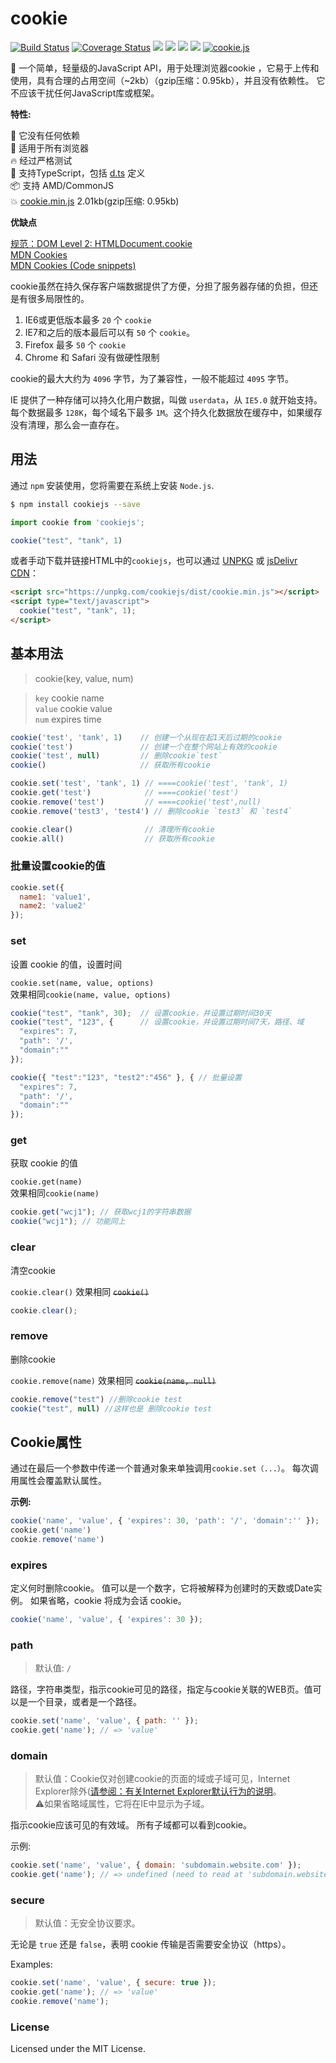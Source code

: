 # cookie

[![Build Status](https://travis-ci.org/jaywcjlove/cookie.js.svg?branch=master)](https://travis-ci.org/jaywcjlove/cookie.js) [![Coverage Status](https://coveralls.io/repos/github/jaywcjlove/cookie.js/badge.svg?branch=master)](https://coveralls.io/github/jaywcjlove/cookie.js?branch=master) [![](https://img.shields.io/github/issues/jaywcjlove/cookie.js.svg)](https://github.com/jaywcjlove/cookie.js/issues) [![](https://img.shields.io/github/forks/jaywcjlove/cookie.js.svg)](https://github.com/jaywcjlove/cookie.js/network) [![](https://img.shields.io/github/stars/jaywcjlove/cookie.js.svg)](https://github.com/jaywcjlove/cookie.js/stargazers) [![](https://img.shields.io/github/release/jaywcjlove/cookie.js.svg)](https://github.com/jaywcjlove/cookie.js/releases) [![cookie.js](https://jaywcjlove.github.io/sb/lang/english.svg)](./README.md)


:cookie: 一个简单，轻量级的JavaScript API，用于处理浏览器cookie
，它易于上传和使用，具有合理的占用空间（~2kb）（gzip压缩：0.95kb），并且没有依赖性。 它不应该干扰任何JavaScript库或框架。

**特性:**

🚀 它没有任何依赖  
🌱 适用于所有浏览器  
🔥 经过严格测试   
🍁 支持TypeScript，包括 [d.ts](index.d.ts) 定义  
📦 支持 AMD/CommonJS  
💥 [cookie.min.js](dist/cookie.min.js) 2.01kb(gzip压缩: 0.95kb)  

**优缺点**

[规范：DOM Level 2: HTMLDocument.cookie](https://www.w3.org/TR/DOM-Level-2-HTML/html.html#ID-8747038)  
[MDN Cookies](https://developer.mozilla.org/en-US/docs/Web/HTTP/Cookies)  
[MDN Cookies (Code snippets)](https://developer.mozilla.org/en-US/Add-ons/Code_snippets/Cookies)  

cookie虽然在持久保存客户端数据提供了方便，分担了服务器存储的负担，但还是有很多局限性的。 

1. IE6或更低版本最多 `20` 个 `cookie`  
2. IE7和之后的版本最后可以有 `50` 个 `cookie`。  
3. Firefox 最多 `50` 个 `cookie`  
4. Chrome 和 Safari 没有做硬性限制  

cookie的最大大约为 `4096` 字节，为了兼容性，一般不能超过 `4095` 字节。

IE 提供了一种存储可以持久化用户数据，叫做 `userdata`，从 `IE5.0` 就开始支持。每个数据最多 `128K`，每个域名下最多 `1M`。这个持久化数据放在缓存中，如果缓存没有清理，那么会一直存在。

## 用法

通过 `npm` 安装使用，您将需要在系统上安装 `Node.js`.

```bash
$ npm install cookiejs --save
```

```js
import cookie from 'cookiejs';

cookie("test", "tank", 1)
```
或者手动下载并链接HTML中的`cookiejs`，也可以通过 [UNPKG](https://unpkg.com/cookiejs/dist/) 或 [jsDelivr CDN](https://www.jsdelivr.com/package/npm/cookiejs)：

```html
<script src="https://unpkg.com/cookiejs/dist/cookie.min.js"></script>
<script type="text/javascript">
  cookie("test", "tank", 1);
</script>
```

## 基本用法

> cookie(key, value, num)

> `key` cookie name  
> `value` cookie value  
> `num` expires time  

```js
cookie('test', 'tank', 1)    // 创建一个从现在起1天后过期的cookie
cookie('test')               // 创建一个在整个网站上有效的cookie
cookie('test', null)         // 删除cookie`test`
cookie()                     // 获取所有cookie

cookie.set('test', 'tank', 1) // ====cookie('test', 'tank', 1)
cookie.get('test')            // ====cookie('test')
cookie.remove('test')         // ====cookie('test',null)
cookie.remove('test3', 'test4') // 删除cookie `test3` 和 `test4`

cookie.clear()                // 清理所有cookie
cookie.all()                  // 获取所有cookie
```

### 批量设置cookie的值

```js
cookie.set({
  name1: 'value1',
  name2: 'value2'
});
```

### set

设置 cookie 的值，设置时间

`cookie.set(name, value, options)`  
效果相同`cookie(name, value, options)`

```js
cookie("test", "tank", 30);  // 设置cookie，并设置过期时间30天
cookie("test", "123", {      // 设置cookie，并设置过期时间7天，路径、域
  "expires": 7,
  "path": '/',
  "domain":""
});

cookie({ "test":"123", "test2":"456" }, { // 批量设置
  "expires": 7,
  "path": '/',
  "domain":""
});
```

### get
获取 cookie 的值

`cookie.get(name)`  
效果相同`cookie(name)`  

```js
cookie.get("wcj1"); // 获取wcj1的字符串数据
cookie("wcj1"); // 功能同上
```

### clear

清空cookie

`cookie.clear()` 效果相同 ~~`cookie()`~~

```js
cookie.clear();
```

### remove

删除cookie

`cookie.remove(name)` 
效果相同 ~~`cookie(name, null)`~~  

```js
cookie.remove("test") //删除cookie test
cookie("test", null) //这样也是 删除cookie test
```

## Cookie属性

通过在最后一个参数中传递一个普通对象来单独调用`cookie.set（...）`。 每次调用属性会覆盖默认属性。

**示例:**

```js
cookie('name', 'value', { 'expires': 30, 'path': '/', 'domain':'' });
cookie.get('name')
cookie.remove('name')
```

### expires

定义何时删除cookie。 值可以是一个数字，它将被解释为创建时的天数或Date实例。 如果省略，cookie 将成为会话 cookie。

```js
cookie('name', 'value', { 'expires': 30 });
```

### path

> 默认值: `/`  

路径，字符串类型，指示cookie可见的路径，指定与cookie关联的WEB页。值可以是一个目录，或者是一个路径。

```js
cookie.set('name', 'value', { path: '' });
cookie.get('name'); // => 'value'
```

### domain

> 默认值：Cookie仅对创建cookie的页面的域或子域可见，Internet Explorer除外([请参阅：有关Internet Explorer默认行为的说明](https://blogs.msdn.microsoft.com/ieinternals/2009/08/20/internet-explorer-cookie-internals-faq)。  
> ⚠️如果省略域属性，它将在IE中显示为子域。  

指示cookie应该可见的有效域。 所有子域都可以看到cookie。

示例:

```js
cookie.set('name', 'value', { domain: 'subdomain.website.com' });
cookie.get('name'); // => undefined (need to read at 'subdomain.website.com')
```

### secure

> 默认值：无安全协议要求。

无论是 `true` 还是 `false`，表明 cookie 传输是否需要安全协议（https）。

Examples:

```js
cookie.set('name', 'value', { secure: true });
cookie.get('name'); // => 'value'
cookie.remove('name');
```

### License

Licensed under the MIT License.